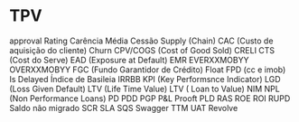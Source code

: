 
# TPV   

approval Rating
Carência Média
Cessão
Supply (Chain)
CAC (Custo de aquisição do cliente)
Churn
CPV/COGS (Cost of Good Sold)
CRELI
CTS (Cost do Serve)
EAD (Exposure at Default)
EMR
EVERXXMOBYY
OVERXXMOBYY
FGC (Fundo Garantidor de Crédito)
Float
FPD (cc e imob)
Is Delayed
Índice de Basileia
IRRBB
KPI (Key Performsnce Indicator)
LGD (Loss Given Default)
LTV (Life Time Value)
LTV ( Loan to Value)
NIM
NPL (Non Performance Loans)
PD
PDD
PGP
P&L Prooft
PLD
RAS
ROE
ROI
RUPD
Saldo não migrado
SCR
SLA
SQS
Swagger
TTM
UAT
Revolve